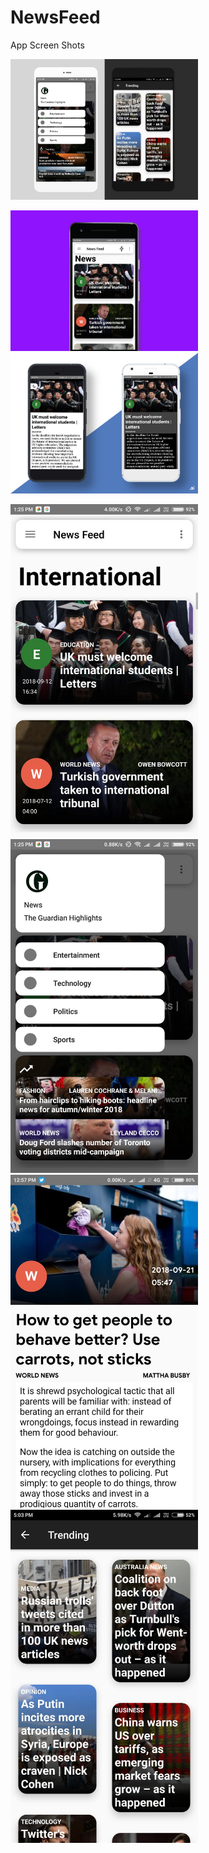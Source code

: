 # NewsFeed
App Screen Shots

<img src="app Screenshots/banner 3.jpg" width = 300>

<img src="app Screenshots/banner 1.jpg" width = 300>  <img src="app Screenshots/banner 2.jpg" width = 300> 

<img src="app Screenshots/front page.jpg" width = 300>

<img src="app Screenshots/navigation.jpg" width = 300>

<img src="app Screenshots/read news.jpg" width = 300>

<img src="app Screenshots/trending.jpg" width = 300>
